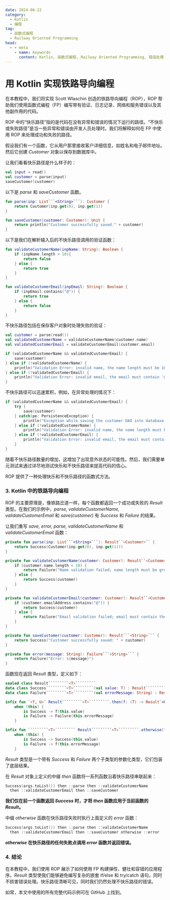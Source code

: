 ```yaml
---
date: 2024-06-22
category:
  - Kotlin
  - 编程
tag:
  - 函数式编程
  - Railway Oriented Programming
head:
  - - meta
    - name: keywords
      content: Kotlin, 函数式编程, Railway Oriented Programming, 错误处理
---
```

# 用 Kotlin 实现铁路导向编程

在本教程中，我们将实现 Scott Wlaschin 创造的铁路导向编程（ROP），ROP 帮助我们使用函数式编程（FP）编写带有验证、日志记录、网络和服务错误以及其他副作用的代码。

ROP 中的“快乐路径”指的是代码在没有异常和错误的情况下运行的路径。“不快乐或失败路径”是当一些异常和错误由开发人员处理时。我们将解释如何在 FP 中使用 ROP 来处理成功和失败的路径。

假设我们有一个函数，它从用户那里接收客户详细信息，如姓名和电子邮件地址。然后它创建 _Customer_ 对象以保存到数据库中。

让我们看看快乐路径是什么样子的：

```kotlin
val input = read()
val customer = parse(input)
saveCustomer(customer)
```

以下是 _parse_ 和 _saveCustomer_ 函数。

```kotlin
fun parse(inp: List```<String>```): Customer {
    return Customer(inp.get(0), inp.get(1))
}

fun saveCustomer(customer: Customer): Unit {
    return println("Customer successfully saved." + customer)
}
```

以下是我们在解析输入后的不快乐路径调用的验证函数：

```kotlin
fun validateCustomerName(inpName: String): Boolean {
    if (inpName.length < 10){
        return false
    } else {
        return true
    }
}

fun validateCustomerEmail(inpEmail: String): Boolean {
    if (inpEmail.contains("@")) {
        return true
    } else {
        return false
    }
}
```

不快乐路径包括在保存客户对象时处理失败的验证：

```kotlin
val customer = parse(read())
val validatedCustomerName = validateCustomerName(customer.name)
val validatedCustomerEmail = validateCustomerEmail(customer.email)

if (validatedCustomerName && validatedCustomerEmail) {
    save(customer)
} else if (!validatedCustomerName) {
    println("Validation Error: invalid name, the name length must be 10 characters or more")
} else if (!validatedCustomerEmail) {
    println("Validation Error: invalid email, the email must contain '@' symbol.")
}
```

不快乐路径可以迅速累积，例如，在异常处理的情况下：

```kotlin
if (validatedCustomerName && validatedCustomerEmail) {
    try {
        save(customer)
    } catch(pe: PersistenceException) {
        println("Exception while saving the customer DAO into database.")
    } else if (!validatedCustomerName) {
        println("Validation Error: invalid name, the name length must be 20 characters or more")
    } else if (!validatedCustomerEmail) {
        println("Validation Error: invalid email, the email must contain '@' symbol.")
    }
}
```

随着不快乐路径数量的增加，这增加了出现意外状态的可能性。然后，我们需要单元测试来通过详尽地测试快乐和不快乐路径来提高代码的信心。

ROP 提供了一种处理快乐和不快乐路径的函数式方法。

### 3. Kotlin 中的铁路导向编程

ROP 的主要原理是，像铁路岔道一样，每个函数都返回一个成功或失败的 _Result_ 类型。在我们的示例中，_parse,_ _validateCustomerName,_ _validateCustomerEmail_ 和 _save(customer)_ 有 _Success_ 和 _Failure_ 的结果。

让我们重写 _save, error,_ _parse,_ _validateCustomerName_ 和 _validateCustomerEmail_ 函数：

```kotlin
private fun parse(inp: List```<String>```): Result``<Customer>`` {
    return Success(Customer(inp.get(0), inp.get(1)))
}

private fun validateCustomerName(customer: Customer): Result``<Customer>`` {
    if (customer.name.length < 10) {
        return Failure("Name validation failed; name length must be greater than 10 characters")
    } else {
        return Success(customer)
    }
}

private fun validateCustomerEmail(customer: Customer): Result``<Customer>`` {
    if (customer.emailAddress.contains("@")) {
        return Success(customer)
    } else {
        return Failure("Email validation failed; email must contain the '@' symbol")
    }
}

private fun saveCustomer(customer: Customer): Result```<String>``` {
    return Success("Customer successfully saved: " + customer)
}

private fun error(message: String): Failure```<String>``` {
    return Failure("Error: ${message}")
}
```

函数现在返回 _Result_ 类型，定义如下：

```kotlin
sealed class Result`````````<T>`````````
data class Success`````````<T>`````````(val value: T) : Result`````````<T>`````````()
data class Failure`````````<T>`````````(val errorMessage: String) : Result`````````<T>`````````()

infix fun `<T, U>` Result`````````<T>`````````.then(f: (T) -> Result`<U>`) =
    when (this) {
        is Success -> f(this.value)
        is Failure -> Failure(this.errorMessage)
    }

infix fun `````````<T>````````` Result`````````<T>`````````.otherwise(f: (String) -> Failure`````````<T>`````````) =
    when (this) {
        is Success -> Success(this.value)
        is Failure -> f(this.errorMessage)
    }
```

_Result_ 类型是一个带有 _Success_ 和 _Failure_ 两个子类型的参数化类型，它们包装了底层结果。

在 _Result_ 对象上定义的中缀 _then_ 函数将一系列函数沿着快乐路径串联起来：

```kotlin
Success(args.toList()) then ::parse then ::validateCustomerName
  then ::validateCustomerEmail then ::saveCustomer
```

**我们仅在前一个函数返回 _Success_ 时，才将 _then_ 函数应用于当前函数的 _Result_。**

中缀 _otherwise_ 函数在快乐路径失败时执行上面定义的 _error_ 函数：

```kotlin
Success(args.toList()) then ::parse then ::validateCustomerName
  then ::validateCustomerEmail then ::saveCustomer otherwise ::error
```

**_otherwise_ 在快乐路径的任何失败点调用 _error_ 函数并返回错误。**

### 4. 结论

在本教程中，我们使用 ROP 展示了如何使用 FP 构建弹性、健壮和容错的应用程序。_Result_ 类型使我们能够避免编写复杂的嵌套 if/else 和 try/catch 语句，同时不损害错误处理。快乐路径清晰可见，同时我们仍然处理不快乐路径的错误。

如常，本文中使用的所有完整代码示例可在 GitHub 上找到。